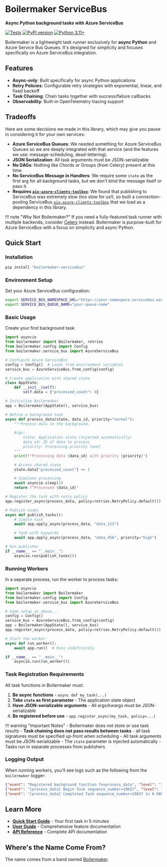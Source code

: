 # Boilermaker ServiceBus

**Async Python background tasks with Azure ServiceBus**

[![Tests](https://github.com/MulliganFunding/boilermaker-servicebus/workflows/Tests/badge.svg)](https://github.com/MulliganFunding/boilermaker-servicebus/actions)
[![PyPI version](https://badge.fury.io/py/boilermaker-servicebus.svg)](https://badge.fury.io/py/boilermaker-servicebus)
[![Python 3.11+](https://img.shields.io/badge/python-3.11+-blue.svg)](https://www.python.org/downloads/)

Boilermaker is a lightweight task runner exclusively for **async Python** and Azure Service Bus Queues. It's designed for simplicity and focuses specifically on Azure ServiceBus integration.


## Features

- **Async-only**: Built specifically for async Python applications
- **Retry Policies**: Configurable retry strategies with exponential, linear, and fixed backoff
- **Task Chaining**: Chain tasks together with success/failure callbacks
- **Observability**: Built-in OpenTelemetry tracing support

## Tradeoffs

Here are some decisions we made in this library, which may give you pause in considering it for your own services:

- **Azure ServiceBus Queues**: We needed something for Azure ServiceBus Queues so we are deeply integrated with that service (and the features we use: message-scheduling, dead-lettering).
- **JSON Serialization**: All task arguments must be JSON-serializable
- **No DAGs**: Nothing like Chords or Groups (from Celery) present at this time.
- **No ServiceBus Message in Handlers**: We require some `state` as the first arg for all background tasks, but we don't bind the message itself or pass it.
- **Requires [`aio-azure-clients-toolbox`](https://pypi.org/project/aio-azure-clients-toolbox/)**: We found that publishing to ServiceBus was extremely slow (too slow for us!), so built a connection-pooling ServiceBus [`aio-azure-clients-toolbox`](https://pypi.org/project/aio-azure-clients-toolbox/) that we load as a dependency in this library.

!!! note "Why Not Boilermaker?"
    If you need a fully-featured task runner with multiple backends, consider [Celery](https://github.com/celery/celery/tree/main) instead. Boilermaker is purpose-built for Azure ServiceBus with a focus on simplicity and async Python.


## Quick Start

### Installation

```bash
pip install "boilermaker-servicebus"
```

### Environment Setup

Set your Azure ServiceBus configuration:

```bash
export SERVICE_BUS_NAMESPACE_URL="https://your-namespace.servicebus.windows.net/"
export SERVICE_BUS_QUEUE_NAME="your-queue-name"
```

### Basic Usage

Create your first background task:

```python
import asyncio
from boilermaker import Boilermaker, retries
from boilermaker.config import Config
from boilermaker.service_bus import AzureServiceBus

# Configure Azure ServiceBus
config = Config()  # Loads from environment variables
service_bus = AzureServiceBus.from_config(config)

# Create application with shared state
class AppState:
    def __init__(self):
        self.data = {"processed_count": 0}

# Initialize Boilermaker
app = Boilermaker(AppState(), service_bus)

# Define a background task
async def process_data(state, data_id, priority="normal"):
    """Process data in the background.

    Args:
        state: Application state (injected automatically)
        data_id: ID of data to process
        priority: Processing priority level
    """
    print(f"Processing data {data_id} with priority {priority}")

    # Access shared state
    state.data["processed_count"] += 1

    # Simulate processing
    await asyncio.sleep(1)
    return f"Processed {data_id}"

# Register the task with retry policy
app.register_async(process_data, policy=retries.RetryPolicy.default())

# Publish tasks
async def publish_tasks():
    # Simple task
    await app.apply_async(process_data, "data_123")

    # Task with keywords
    await app.apply_async(process_data, "data_456", priority="high")

# Run publisher
if __name__ == "__main__":
    asyncio.run(publish_tasks())
```

### Running Workers

In a separate process, run the worker to process tasks:

```python
import asyncio
from boilermaker import Boilermaker
from boilermaker.config import Config
from boilermaker.service_bus import AzureServiceBus

# Same setup as above...
config = Config()
service_bus = AzureServiceBus.from_config(config)
app = Boilermaker(AppState(), service_bus)
app.register_async(process_data, policy=retries.RetryPolicy.default())

# Start the worker
async def run_worker():
    await app.run()  # Runs indefinitely

if __name__ == "__main__":
    asyncio.run(run_worker())
```

### Task Registration Requirements

All task functions in Boilermaker must:

1. **Be async functions** - `async def my_task(...)`
2. **Take `state` as first parameter** - The application state object
3. **Have JSON-serializable arguments** - All args/kwargs must be JSON-serializable
4. **Be registered before use** - `app.register_async(my_task, policy=...)`

!!! warning "Important Notes"
    - Boilermaker does not store or use task results
    - **Task chaining does not pass results between tasks** - all task signatures must be specified up-front when scheduling
    - All task arguments must be JSON-serializable
    - The `state` parameter is injected automatically
    - Tasks run in separate processes from publishers

### Logging Output

When running workers, you'll see logs such as the following from the `boilermaker` logger:

```json
{"event": "Registered background function fn=process_data", "level": "info", "logger": "boilermaker.app", "timestamp": "2024/12/10 15:46:54"}
{"event": "[process_data] Begin Task sequence_number=19657", "level": "info", "logger": "boilermaker.app", "timestamp": "2024/12/10 15:52:23"}
{"event": "[process_data] Completed Task sequence_number=19657 in 0.00021s", "level": "info", "logger": "boilermaker.app", "timestamp": "2024/12/10 15:52:23"}
```

## Learn More

- **[Quick Start Guide](getting-started/quickstart.md)** - Your first task in 5 minutes
- **[User Guide](guides/task-registration.md)** - Comprehensive feature documentation
- **[API Reference](api-reference/app.md)** - Complete API documentation


## Where's the Name Come From?

The name comes from a band named [Boilermaker](https://www.discogs.com/artist/632957-Boilermaker).
